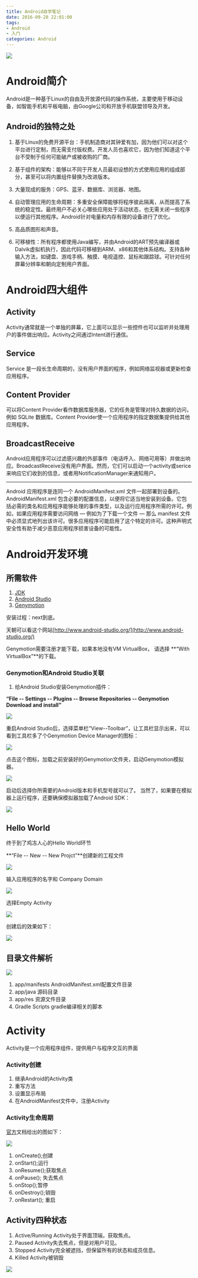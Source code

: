 ```yaml
---
title: Android自学笔记
date: 2016-09-28 22:01:00
tags: 
- Android
- 入门
categories: Android
---
```


![](http://yotuku.cn/link?url=4yBQX4hgG&tk_plan=free&tk_storage=tietuku&tk_vuid=30dc6df6-6221-4328-896f-84fece6938b8&tk_time=2016110923)

# Android简介

Android是一种基于Linux的自由及开放源代码的操作系统，主要使用于移动设备，如智能手机和平板电脑，由Google公司和开放手机联盟领导及开发。

<!-- more -->
## Android的独特之处

1. 基于Linux的免费开源平台：手机制造商对其钟爱有加，因为他们可以对这个平台进行定制，而无需支付版权费。开发人员也喜欢它，因为他们知道这个平台不受制于任何可能破产或被收购的厂商。

2. 基于组件的架构：能够以不同于开发人员最初设想的方式使用应用的组成部分，甚至可以将内置组件替换为改进版本。

3. 大量现成的服务：GPS、蓝牙、数据库、浏览器、地图。

4. 自动管理应用的生命周期：多重安全保障能够将程序彼此隔离，从而提高了系统的稳定性。最终用户不必关心哪些应用处于活动状态，也无需关闭一些程序以便运行其他程序。Android针对电量和内存有限的设备进行了优化。

5. 高品质图形和声音。

6. 可移植性：所有程序都使用Java编写，并由Android的ART预先编译器或Dalvik虚拟机执行，因此代码可移植到ARM、x86和其他体系结构。支持各种输入方法，如键盘、游戏手柄、触摸、电视遥控、鼠标和跟踪球。可针对任何屏幕分辨率和朝向定制用户界面。

# Android四大组件

## Activity

Activity通常就是一个单独的屏幕，它上面可以显示一些控件也可以监听并处理用户的事件做出响应。Activity之间通过Intent进行通信。

## Service

Service 是一段长生命周期的，没有用户界面的程序，例如网络监视器或更新检查应用程序。

## Content Provider

可以将Content Provider看作数据库服务器，它的任务是管理对持久数据的访问，例如 SQLite 数据库。Content Provider使一个应用程序的指定数据集提供给其他应用程序。

## BroadcastReceive
Android应用程序可以过滤感兴趣的外部事件（电话呼入、网络可用等）并做出响应。BroadcastReceive没有用户界面。然而，它们可以启动一个activity或serice 来响应它们收到的信息，或者用NotificationManager来通知用户。

---

Android 应用程序是连同一个 AndroidManifest.xml 文件一起部署到设备的。AndroidManifest.xml 包含必要的配置信息，以便将它适当地安装到设备。它包括必需的类名和应用程序能够处理的事件类型，以及运行应用程序所需的许可。例如，如果应用程序需要访问网络 — 例如为了下载一个文件 — 那么 manifest 文件中必须显式地列出该许可。很多应用程序可能启用了这个特定的许可。这种声明式安全性有助于减少恶意应用程序损害设备的可能性。

# Android开发环境

## 所需软件

1. [JDK](http://www.oracle.com/index.html)
2. [Android Studio](http://developer.android.com/index.html)
3. [Genymotion](https://www.genymotion.com/download/)

安装过程：next到底。

天朝可以看这个网站[http://www.android-studio.org/](http://www.android-studio.org/)

Genymotion需要注册才能下载，如果本地没有VM VirtualBox，
请选择 **“With VirtualBox”**的下载。

### Genymotion和Android Studio关联

1. 给Android Studio安装Genymotion插件：

**“File -- Settings -- Plugins -- Browse Repositories -- Genymotion Download and install”**

![](http://p1.bpimg.com/567571/8ce31e7a3ab1d2e7.png) 

重启Android Studio后，选择菜单栏“View--Toolbar”，让工具栏显示出来，可以看到工具栏多了个Genymotion Device Manager的图标：

![](http://p1.bqimg.com/567571/a8438291d5e060b6.png)

点击这个图标，加载之前安装好的Genymotion文件夹，启动Genymotion模拟器。

![](http://p1.bpimg.com/567571/4394d82bf3ebba68.png)

启动后选择你所需要的Android版本和手机型号就可以了。
当然了，如果要在模拟器上运行程序，还要确保模拟器加载了Android SDK：

![](http://p1.bpimg.com/567571/b25279917e251377.png)

## Hello World
终于到了鸡冻人心的Hello World环节

**“File -- New -- New Projct”**创建新的工程文件

![](http://p1.bpimg.com/567571/0b2a119095c7ce10.png)

输入应用程序的名字和 Company Domain

![](http://i1.piimg.com/567571/2b7d1569addca78d.png)

选择Empty Activity

![](http://i1.piimg.com/567571/56bc6911b473cf37.png)

创建后的效果如下：

![](http://i1.piimg.com/567571/885a7eb2b34c0342.png)

## 目录文件解析

![](http://i1.piimg.com/567571/9cb0b222c24e6400.png)

1. app/manifests AndroidManifest.xml配置文件目录
2. app/java 源码目录
3. app/res 资源文件目录
4. Gradle Scripts gradle编译相关的脚本

# Activity

Activity是一个应用程序组件，提供用户与程序交互的界面

### Activity创建

1. 继承Android的Activity类
2. 重写方法
3. 设置显示布局
4. 在AndroidManifest文件中，注册Activity

### Activity生命周期

[官方](https://developer.android.com/reference/android/app/Activity.html)文档给出的图如下：

![](http://p1.bpimg.com/567571/75a197c753928d46.png)

1. onCreate();创建 
2. onStart();运行 
3. onResume();获取焦点 
4. onPause(); 失去焦点
5. onStop();暂停 
6. onDestroy();销毁 
7. onRestart(); 重启

## Activity四种状态
1. Active/Running Activity处于界面顶端，获取焦点。
2. Paused Activity失去焦点，但是对用户可见。
3. Stopped Activity完全被遮挡，但保留所有的状态和成员信息。
4. Killed Activity被销毁

![](http://p1.bqimg.com/567571/2924ef5e1b85bbf1.png)